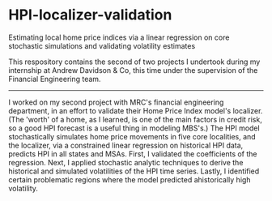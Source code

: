 # HPI-localizer-validation
Estimating local home price indices via a linear regression on core stochastic simulations and validating volatility estimates

This respository contains the second of two projects I undertook during my internship at Andrew Davidson & Co, this time under the supervision of the Financial Engineering team. 


***
I worked on my second project with MRC's financial engineering department, in an effort to validate their Home Price Index model's localizer. (The 'worth' of a home, as I learned, is one of the main factors in credit risk, so a good HPI forecast is a useful thing in modeling MBS's.) The HPI model stochastically simulates home price movements in five core localities, and the localizer, via a constrained linear regression on historical HPI data, predicts HPI in all states and MSAs. First, I validated the coefficients of the regression. Next, I applied stochastic analytic techniques to derive the historical and simulated volatilities of the HPI time series. Lastly, I identified certain problematic regions where the model predicted ahistorically high volatility.
